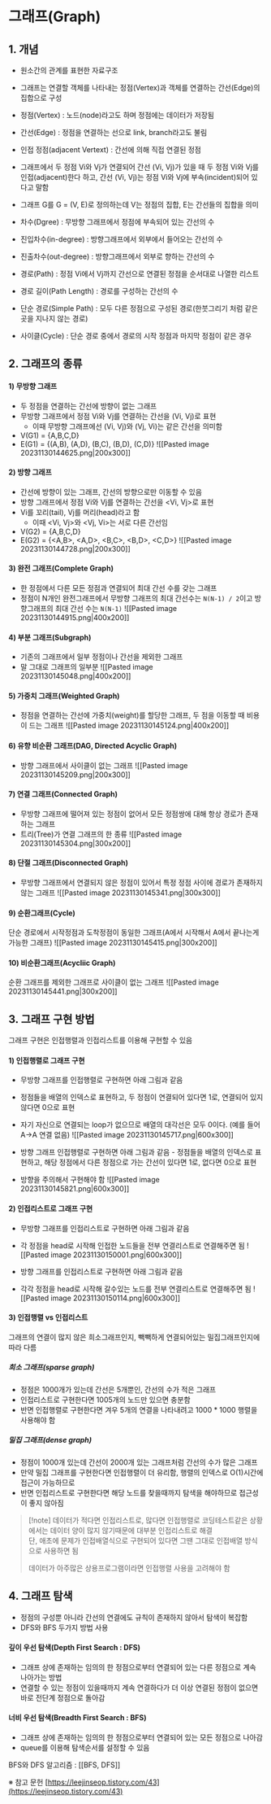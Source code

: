 # 그래프(Graph)

## 1. 개념
- 원소간의 관계를 표현한 자료구조

- 그래프는 연결할 객체를 나타내는 정점(Vertex)과 객체를 연결하는 간선(Edge)의 집합으로 구성
- 정점(Vertex) : 노드(node)라고도 하며 정점에는 데이터가 저장됨
- 간선(Edge) : 정점을 연결하는 선으로 link, branch라고도 불림
- 인접 정점(adjacent Vertext) : 간선에 의해 직접 연결된 정점
- 그래프에서 두 정점 Vi와 Vj가 연결되어 간선 (Vi, Vj)가 있을 때 두 정점 Vi와 Vj를 인접(adjacent)한다 하고, 간선 (Vi, Vj)는 정점 Vi와 Vj에 부속(incident)되어 있다고 말함
- 그래프 G를 G = (V, E)로 정의하는데 V는 정점의 집합, E는 간선들의 집합을 의미

- 차수(Dgree) : 무방향 그래프에서 정점에 부속되어 있는 간선의 수
- 진입차수(in-degree) : 방향그래프에서 외부에서 들어오는 간선의 수
- 진출차수(out-degree) : 방향그래프에서 외부로 향하는 간선의 수

- 경로(Path) : 정점 Vi에서 Vj까지 간선으로 연결된 정점을 순서대로 나열한 리스트
- 경로 길이(Path Length) : 경로를 구성하는 간선의 수
- 단순 경로(Simple Path) : 모두 다른 정점으로 구성된 경로(한붓그리기 처럼 같은곳을 지나지 않는 경로)
- 사이클(Cycle) : 단순 경로 중에서 경로의 시작 정점과 마지막 정점이 같은 경우

## 2. 그래프의 종류
#### 1) 무방향 그래프
- 두 정점을 연결하는 간선에 방향이 없는 그래프
- 무방향 그래프에서 정점 Vi와 Vj를 연결하는 간선을 (Vi, Vj)로 표현
	- 이때 무방향 그래프에선 (Vi, Vj)와 (Vj, Vi)는 같은 간선을 의미함
- V(G1) = {A,B,C,D}
- E(G1) = {(A,B), (A,D), (B,C), (B,D), (C,D)}
![[Pasted image 20231130144625.png|200x300]]

#### 2) 방향 그래프
- 간선에 방향이 있는 그래프, 간선의 방향으로만 이동할 수 있음
- 방향 그래프에서 정점 Vi와 Vj를 연결하는 간선을 <Vi, Vj>로 표현
- Vi를 꼬리(tail), Vj를 머리(head)라고 함
	- 이때 <Vi, Vj>와 <Vj, Vi>는 서로 다른 간선임
- V(G2) = {A,B,C,D}
- E(G2) = {<A,B>, <A,D>, <B,C>, <B,D>, <C,D>}
![[Pasted image 20231130144728.png|200x300]]

#### 3) 완전 그래프(Complete Graph)
- 한 정점에서 다른 모든 정점과 연결되어 최대 간선 수를 갖는 그래프
- 정점이 N개인 완전그래프에서 무방향 그래프의 최대 간선수는 `N(N-1) / 2`이고 방향그래프의 최대 간선 수는 `N(N-1)`
![[Pasted image 20231130144915.png|400x200]]

#### 4) 부분 그래프(Subgraph)
- 기존의 그래프에서 일부 정점이나 간선을 제외한 그래프
- 말 그대로 그래프의 일부분
![[Pasted image 20231130145048.png|400x200]]

#### 5) 가중치 그래프(Weighted Graph)
- 정점을 연결하는 간선에 가중치(weight)를 할당한 그래프, 두 점을 이동할 때 비용이 드는 그래프
![[Pasted image 20231130145124.png|400x200]]

#### 6) 유향 비순환 그래프(DAG, Directed Acyclic Graph)
- 방향 그래프에서 사이클이 없는 그래프
![[Pasted image 20231130145209.png|200x300]]

#### 7) 연결 그래프(Connected Graph)
- 무방향 그래프에 떨어져 있는 정점이 없어서 모든 정점쌍에 대해 항상 경로가 존재하는 그래프
- 트리(Tree)가 연결 그래프의 한 종류
![[Pasted image 20231130145304.png|300x200]]

#### 8) 단절 그래프(Disconnected Graph)
- 무방향 그래프에서 연결되지 않은 정점이 있어서 특정 정점 사이에 경로가 존재하지 않는 그래프
![[Pasted image 20231130145341.png|300x300]]

#### 9) 순환그래프(Cycle)
단순 경로에서 시작정점과 도착정점이 동일한 그래프(A에서 시작해서 A에서 끝나는게 가능한 그래프)
![[Pasted image 20231130145415.png|300x200]]

#### 10) 비순환그래프(Acycliic Graph)
순환 그래프를 제외한 그래프로 사이클이 없는 그래프
![[Pasted image 20231130145441.png|300x200]]

## 3. 그래프 구현 방법
그래프 구현은 인접행렬과 인접리스트를 이용해 구현할 수 있음

#### 1) 인접행렬로 그래프 구현
- 무방향 그래프를 인접행렬로 구현하면 아래 그림과 같음
- 정점들을 배열의 인덱스로 표현하고, 두 정점이 연결되어 있다면 1로, 연결되어 있지 않다면 0으로 표현
- 자기 자신으로 연결되는 loop가 없으므로 배열의 대각선은 모두 0이다. (예를 들어 A->A 연결 없음)
![[Pasted image 20231130145717.png|600x300]]

- 방향 그래프 인접행렬로 구현하면 아래 그림과 같음
- 정점들을 배열의 인덱스로 표현하고, 해당 정점에서 다른 정점으로 가는 간선이 있다면 1로, 없다면 0으로 표현
- 방향을 주의해서 구현해야 함
![[Pasted image 20231130145821.png|600x300]]

#### 2) 인접리스트로 그래프 구현
- 무방향 그래프를 인접리스트로 구현하면 아래 그림과 같음
- 각 정점을 head로 시작해 인접한 노드들을 전부 연결리스트로 연결해주면 됨
![[Pasted image 20231130150001.png|600x300]]

- 방향 그래프를 인접리스트로 구현하면 아래 그림과 같음
- 각각 정점을 head로 시작해 갈수있는 노드를 전부 연결리스트로 연결해주면 됨
![[Pasted image 20231130150114.png|600x300]]

#### 3) 인접행렬 vs 인접리스트
그래프의 연결이 많지 않은 희소그래프인지, 빽빽하게 연결되어있는 밀집그래프인지에 따라 다름

##### 희소 그래프(sparse graph)
- 정점은 1000개가 있는데 간선은 5개뿐인, 간선의 수가 적은 그래프
- 인접리스트로 구현한다면 1005개의 노드만 있으면 충분함
- 반면 인접행렬로 구현한다면 겨우 5개의 연결을 나타내려고 1000 * 1000 행렬을 사용해야 함

##### 밀집 그래프(dense graph)
- 정점이 1000개 있는데 간선이 2000개 있는 그래프처럼 간선의 수가 많은 그래프
- 만약 밀집 그래프를 구현한다면 인접행렬이 더 유리함, 행렬의 인덱스로 O(1)시간에 접근이 가능하므로
- 반면 인접리스트로 구현한다면 해당 노드를 찾을때까지 탐색을 해야하므로 접근성이 좋지 않아짐

>[!note] 데이터가 적다면 인접리스트로, 많다면 인접행렬로
> 코딩테스트같은 상황에서는 데이터 양이 많지 않기때문에 대부분 인접리스트로 해결  
> 단, 애초에 문제가 인접배열식으로 구현되어 있다면 그땐 그대로 인접배열 방식으로 사용하면 됨  
> 
> 데이터가 아주많은 상용프로그램이라면 인접행렬 사용을 고려해야 함  

## 4. 그래프 탐색
- 정점의 구성뿐 아니라 간선의 연결에도 규칙이 존재하지 않아서 탐색이 복잡함
- DFS와 BFS 두가지 방법 사용

#### 깊이 우선 탐색(Depth First Search : DFS)
- 그래프 상에 존재하는 임의의 한 정점으로부터 연결되어 있는 다른 정점으로 계속 나아가는 방법
- 연결할 수 있는 정점이 있을때까지 계속 연결하다가 더 이상 연결된 정점이 없으면 바로 전단계 정점으로 돌아감

#### 너비 우선 탐색(Breadth First Search : BFS)
- 그래프 상에 존재하는 임의의 한 정점으로부터 연결되어 있는 모든 정점으로 나아감
- queue를 이용해 탐색순서를 설정할 수 있음

BFS와 DFS 알고리즘 : [[BFS, DFS]]



※ 참고 문헌
[https://leejinseop.tistory.com/43](https://leejinseop.tistory.com/43)